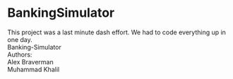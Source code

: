 # BankingSimulator
This project was a last minute dash effort. We had to code everything up in one day. <br/>
Banking-Simulator<br/>
Authors: <br/>
Alex Braverman <br/>
Muhammad Khalil

